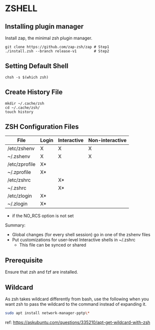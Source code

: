 # ZSHELL

## Installing plugin manager
Install zap, the minimal zsh plugin manager.

```
git clone https://github.com/zap-zsh/zap # Step1
./install.zsh --branch release-v1        # Step2
```

## Setting Default Shell

```
chsh -s $(which zsh)
```

## Create History File
```
mkdir ~/.cache/zsh
cd ~/.cache/zsh/
touch history
```

## ZSH Configuration Files

File | Login | Interactive | Non-interactive
--- | --- | --- | ---
/etc/zshenv | X | X | X
~/.zshenv | X | X | X 
/etc/zprofile | X* | | 
~/.zprofile | X* | | |
/etc/zshrc | | X* | |
~/.zshrc | | X* | |
/etc/zlogin | X* | | |
~/.zlogin | X* | | |

* if the NO_RCS option is not set

Summary:
- Global changes (for every shell session) go in one of the zshenv files
- Put customizations for user-level Interactive shells in ~/.zshrc
  - This file can be synced or shared

## Prerequisite

Ensure that zsh and fzf are installed.

## Wildcard

As zsh takes wildcard differently from bash, use the following when you want zsh to pass the wildcard to the command instead of expanding it.

```sh
sudo apt install network-manager-pptp\*
```

ref: https://askubuntu.com/questions/335210/apt-get-wildcard-with-zsh
